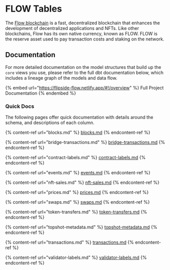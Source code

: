 # FLOW Tables

The [Flow blockchain](https://www.onflow.org/primer) is a fast, decentralized blockchain that enhances the development of decentralized applications and NFTs. Like other blockchains, Flow has its own native currency, known as FLOW. FLOW is the reserve asset used to pay transaction costs and staking on the network.

## Documentation

For more detailed documentation on the model structures that build up the `core` views you use, please refer to the full dbt documentation below, which includes a lineage graph of the models and data flow.

{% embed url="https://flipside-flow.netlify.app/#!/overview" %}
Full Project Documentation
{% endembed %}

### Quick Docs

The following pages offer quick documentation with details around the schema, and descriptions of each column.

{% content-ref url="blocks.md" %}
[blocks.md](blocks.md)
{% endcontent-ref %}

{% content-ref url="bridge-transactions.md" %}
[bridge-transactions.md](bridge-transactions.md)
{% endcontent-ref %}

{% content-ref url="contract-labels.md" %}
[contract-labels.md](contract-labels.md)
{% endcontent-ref %}

{% content-ref url="events.md" %}
[events.md](events.md)
{% endcontent-ref %}

{% content-ref url="nft-sales.md" %}
[nft-sales.md](nft-sales.md)
{% endcontent-ref %}

{% content-ref url="prices.md" %}
[prices.md](prices.md)
{% endcontent-ref %}

{% content-ref url="swaps.md" %}
[swaps.md](swaps.md)
{% endcontent-ref %}

{% content-ref url="token-transfers.md" %}
[token-transfers.md](token-transfers.md)
{% endcontent-ref %}

{% content-ref url="topshot-metadata.md" %}
[topshot-metadata.md](topshot-metadata.md)
{% endcontent-ref %}

{% content-ref url="transactions.md" %}
[transactions.md](transactions.md)
{% endcontent-ref %}

{% content-ref url="validator-labels.md" %}
[validator-labels.md](validator-labels.md)
{% endcontent-ref %}
